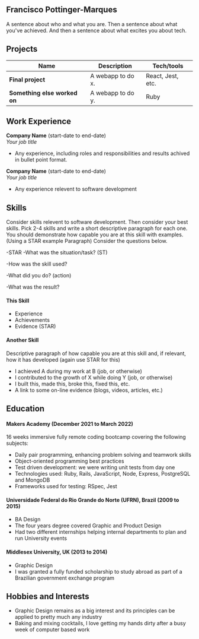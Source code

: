 ## Francisco Pottinger-Marques

A sentence about who and what you are. Then a sentence about what you've achieved. And then a sentence about what excites you about tech.



## Projects

| Name                         | Description       | Tech/tools        |
| ---------------------------- | ----------------- | ----------------- |
| **Final project**            | A webapp to do x. | React, Jest, etc. |
| **Something else worked on** | A webapp to do y. | Ruby              |

## Work Experience

**Company Name** (start-date to end-date)  
_Your job title_

- Any experience, including roles and responsibilities and results achived in bullet point format.

**Company Name** (start-date to end-date)  
_Your job title_

- Any experience relevent to software development

## Skills

Consider skills relevent to software development. Then consider your best skills. Pick 2-4 skills and write a short descriptive paragraph for each one. You should demonstrate how capable you are at this skill with examples.
(Using a STAR example Paragraph) Consider the questions below.

-STAR
-What was the situation/task? (ST)

-How was the skill used?

-What did you do? (action)

-What was the result?


#### This Skill

- Experience
- Achievements
- Evidence (STAR)

#### Another Skill

Descriptive paragraph of how capable you are at this skill and, if relevant, how it has developed (again use STAR for this)

- I achieved A during my work at B (job, or otherwise)
- I contributed to the growth of X while doing Y (job, or otherwise)
- I built this, made this, broke this, fixed this, etc.
- A link to some on-line evidence (blogs, videos, articles, etc.)

## Education

#### Makers Academy (December 2021 to March 2022)
16 weeks immersive fully remote coding bootcamp covering the following subjects:
- Daily pair programming, enhancing problem solving and teamwork skills
- Object-oriented programming best practices
- Test driven development: we were writing unit tests from day one
- Technologies used: Ruby, Rails, JavaScript, Node, Express, PostgreSQL and MongoDB
- Frameworks used for testing: RSpec, Jest

#### Universidade Federal do Rio Grande do Norte (UFRN), Brazil (2009 to 2015)

- BA Design
- The four years degree covered Graphic and Product Design
- Had two different internships helping internal departments to plan and run University events

#### Middlesex University, UK (2013 to 2014)

- Graphic Design
- I was granted a fully funded scholarship to study abroad as part of a Brazilian government exchange program

## Hobbies and Interests

- Graphic Design remains as a big interest and its principles can be applied to pretty much any industry
- Baking and mixing cocktails, I love getting my hands dirty after a busy week of computer based work
